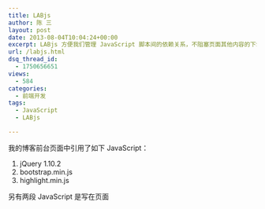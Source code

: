 ```yaml
---
title: LABjs
author: 陈 三
layout: post
date: 2013-08-04T10:04:24+00:00
excerpt: LABjs 方便我们管理 JavaScript 脚本间的依赖关系，不阻塞页面其他内容的下载，合理利用现代浏览器并行下载能力，提高页面访问速度。
url: /labjs.html
dsq_thread_id:
  - 1750656651
views:
  - 584
categories:
  - 前端开发
tags:
  - JavaScript
  - LABjs

---
```

我的博客前台页面中引用了如下 JavaScript：

  1. jQuery 1.10.2
  2. bootstrap.min.js
  3. highlight.min.js

另有两段 JavaScript 是写在页面 <script> 标签中：

    <script>
        hljs.initHighlightingOnLoad();//依赖于 highlight.min.js
    </script>
    
    <script>
       $('.menu-item--search').hover(//依赖于 jQuery
    
       function () {
           $(this).addClass('hover');
       },
    
       function () {
           $(this).removeClass('hover');
       });
    </script>
    

传统写法中，我至少需要四个 <script> 标签，并且要根据依赖关系安排它们的顺序。

LABjs 下的写法如下：

    <script src="js/LAB.min.js"></script>
    <script>
       $LAB.script("//ajax.googleapis.com/ajax/libs/jquery/1.10.2/jquery.min.js")
           .wait(function () {// 函数依赖 jQuery，所以通过 .wait() 先执行 jQuery
           $('.menu-item--search').hover(
    
           function () {
               $(this).addClass('hover');
           },
    
           function () {
               $(this).removeClass('hover');
           });
       })
           .script("//netdna.bootstrapcdn.com/bootstrap/3.0.0-rc1/js/bootstrap.min.js");
    
       $LAB.script("http://yandex.st/highlightjs/7.3/highlight.min.js")
           .wait(function () {
           hljs.initHighlightingOnLoad();
       });
    </script>
    

这里，我用了两个 $LAB 链，每一条链表明一串依赖关系 &#8211; 因为 highlight.min.js 并不依赖 jQuery，所以把它单独出来，成一条链。

相比传统的脚本引入写法，通过 LABjs 加载 JavaScript 的好处有：

  1. 不阻塞页面其内容的下载，尽可能地利用浏览器并行下载能力，页面访问速度更快
  2. 清晰明确脚本间的依赖关系

## 参考

  1. [LABjs Script Loader :: Documentation][1]

 [1]: http://labjs.com/documentation.php